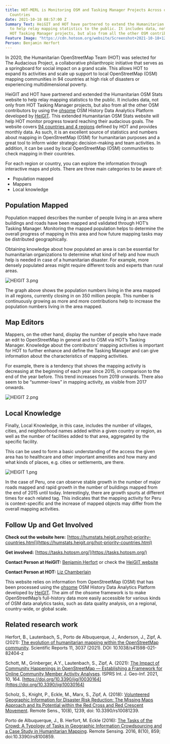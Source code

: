 ```yaml
---
title: HOT-MERL is Monitoring OSM and Tasking Manager Projects Across our Priority
  Countries
date: 2021-10-18 08:57:00 Z
Summary Text: HeiGIT and HOT have partnered to extend the Humanitarian OSM Stats website
  to help relay mapping statistics to the public. It includes data, not only from
  HOT Tasking Manager projects, but also from all the other OSM contributors.
Feature Image: "https://cdn.hotosm.org/website/Screenshot+2021-10-18+123351.png"
Person: Benjamin Herfort
---
```


In 2020, the Humanitarian OpenStreetMap Team (HOT) was selected for The Audacious Project, a collaborative philanthropic initiative that serves as a springboard for social impact on a grand scale. This allows HOT to expand its activities and scale up support to local OpenStreetMap (OSM) mapping communities in 94 countries at high risk of disasters or experiencing multidimensional poverty.

HeiGIT and HOT have partnered and extended the Humanitarian OSM Stats website to help relay mapping statistics to the public. It includes data, not only from HOT Tasking Manager projects, but also from all the other OSM contributors by using the [ohsome](https://heigit.org/big-spatial-data-analytics-en/ohsome/) OSM History Data Analytics Platform developed by [HeiGIT](https://heigit.org/). This extended Humanitarian OSM Stats website will help HOT monitor progress toward reaching their audacious goals. The website covers [94 countries and 4 regions](https://www.hotosm.org/updates/four-regions-five-years-94-countries-one-billion-people/) defined by HOT and provides monthly data. As such, it is an excellent source of statistics and numbers about mapping in OpenStreetMap (OSM) for humanitarian purposes and a great tool to inform wider strategic decision-making and team activities. In addition, it can be used by local OpenStreetMap (OSM) communities to check mapping in their countries.

For each region or country, you can explore the information through interactive maps and plots. There are three main categories to be aware of:
* Population mapped
* Mappers
* Local knowledge

## Population Mapped
Population mapped describes the number of people living in an area where buildings and roads have been mapped and validated through HOT’s Tasking Manager. Monitoring the mapped population helps to determine the overall progress of mapping in this area and how future mapping tasks may be distributed geographically.

Obtaining knowledge about how populated an area is can be essential for humanitarian organizations to determine what kind of help and how much help is needed in case of a humanitarian disaster. For example, more densely populated areas might require different tools and experts than rural areas.

![HEIGIT 3.png](https://cdn.hotosm.org/website/HEIGIT+3.png)

The graph above shows the population numbers living in the area mapped in all regions, currently closing in on 350 million people. This number is continuously growing as more and more contributions help to increase the population numbers living in the area mapped.

## Map Editors
Mappers, on the other hand, display the number of people who have made an edit to OpenStreetMap in general and to OSM via HOT’s Tasking Manager. Knowledge about the contributors’ mapping activities is important for HOT to further enhance and define the Tasking Manager and can give information about the characteristics of mapping activities.

For example, there is a tendency that shows the mapping activity is decreasing at the beginning of each year since 2015, in comparison to the end of the year before. This trend increases from 2019 onwards. There also seem to be “summer-lows” in mapping activity, as visible from 2017 onwards.

![HEIGIT 2.png](https://cdn.hotosm.org/website/HEIGIT+2.png)

## Local Knowledge
Finally, Local Knowledge, in this case, includes the number of villages, cities, and neighborhood names added within a given country or region, as well as the number of facilities added to that area, aggregated by the specific facility.

This can be used to form a basic understanding of the access the given area has to healthcare and other important amenities and how many and what kinds of places, e.g. cities or settlements, are there.

![HEIGIT 1.png](https://cdn.hotosm.org/website/HEIGIT+1.png)

In the case of Peru, one can observe stable growth in the number of major roads mapped and rapid growth in the number of buildings mapped from the end of 2015 until today. Interestingly, there are growth spurts at different times for each related tag. This indicates that the mapping activity for Peru is context-specific and the increase of mapped objects may differ from the overall mapping activities.

## Follow Up and Get Involved

**Check out the website here:** [https://humstats.heigit.org/hot-priority-countries.html](https://humstats.heigit.org/hot-priority-countries.html)

**Get involved:** [https://tasks.hotosm.org/](https://tasks.hotosm.org/)

**Contact Person at HeiGIT:** [Benjamin Herfort](mailto:benjamin.herfort@heigit.org) or check the [HeiGIT website](https://heigit.org/contact/)

**Contact Person at HOT:** [Liz Chamberlain](mailto:liz.chamberlain@hotosm.org)

This website relies on information from OpenStreetMap (OSM) that has been processed using the [ohsome](https://ohsome.org) OSM History Data Analytics Platform developed by [HeiGIT](https://heigit.org/). The aim of the ohsome framework is to make OpenStreetMap’s full-history data more easily accessible for various kinds of OSM data analytics tasks, such as data quality analysis, on a regional, country-wide, or global scale. 

## Related research work
Herfort, B., Lautenbach, S., Porto de Albuquerque, J., Anderson, J., Zipf, A. (2021): [The evolution of humanitarian mapping within the OpenStreetMap community](https://www.nature.com/articles/s41598-021-82404-z). Scientific Reports 11, 3037 (2021). DOI: 10.1038/s41598-021-82404-z 

Schott, M., Grinberger, A.Y., Lautenbach, S., Zipf, A. (2021): [The Impact of Community Happenings in OpenStreetMap — Establishing a Framework for Online Community Member Activity Analyses](https://www.mdpi.com/2220-9964/10/3/164). ISPRS Int. J. Geo-Inf. 2021, 10, 164. [https://doi.org/10.3390/ijgi10030164](https://doi.org/10.3390/ijgi10030164) 

Scholz, S., Knight, P., Eckle, M., Marx, S., Zipf, A. (2018): [Volunteered Geographic Information for Disaster Risk Reduction: The Missing Maps Approach and Its Potential within the Red Cross and Red Crescent Movement](http://www.mdpi.com/2072-4292/10/8/1239). Remote Sens., 10(8), 1239, doi: 10.3390/rs10081239. 

Porto de Albuquerque, J., B. Herfort, M. Eckle (2016): [The Tasks of the Crowd: A Typology of Tasks in Geographic Information Crowdsourcing and a Case Study in Humanitarian Mapping](http://www.mdpi.com/2072-4292/8/10/859/). Remote Sensing. 2016, 8(10), 859; doi:10.3390/rs8100859. 
